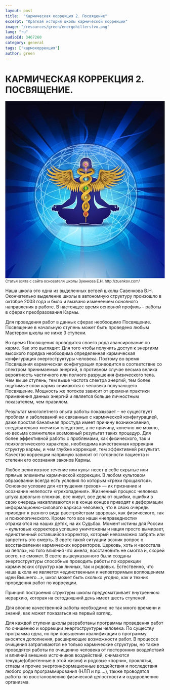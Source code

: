 ```yaml
---
layout: post
title:  "Кармическая коррекция 2. Посвящение"
excerpt: "Краткая история школы кармической коррекции"
image: "/resources/green/energohillerstvo.png"
lang: "ru"
audioId: 3467260
category: general
tags: ["кармокоррекция"]
author: green
---
```


# КАРМИЧЕСКАЯ КОРРЕКЦИЯ 2. ПОСВЯЩЕНИЕ.

<img style="float: right" src="/resources/green/zuenkov.jpg" alt="Zuenkov Logo">
<small>Статья взята с сайта основателя школы Зуенкова Е.Н.  http://zuenkov.com/ </small>

Наша школа это одна из выделенных ветвей школы Савенкова В.Н. Окончательно выделение школы в автономную структуру
произошло в октябре 2003 года и было и вызвано изменением основного направления в работе. В настоящее время основной
профиль – работы в сферах преобразования Кармы.

Для проведения работ в данных сферах необходимо Посвящение. Посвящение в начальную ступень может быть проведено любым
Мастером школы не ниже 3 ступени.

Во время Посвящения проводится своего рода авансирование по карме. Как это выглядит: Для того чтобы получить доступ к
энергиям высокого порядка необходима определенная кармическая конфигурация энергоструктуры человека. Поэтому во время
Посвящения кармическая конфигурация приводится в соответствие со спектром принимаемых энергий, в противном случае весьма
велика вероятность частичного или полного разрушения физического тела. Чем выше ступень, тем выше частота спектра
энергий, тем более ощутимые слои кармы снимаются с человека получающего Посвящение. Мощность же потоков зависит от
времени практики применения данных энергий и является больше личностным показателем, чем правилом.

Результат многолетнего опыта работы показывает – не существует проблем и заболеваний не связанных с кармической
конфигурацией, даже простая банальная простуда имеет причину возникновения, следовательно «лечить» следствие, а не
причину, конечно же можно, но весьма сомнителен возможный результат таких процедур. Для более эффективной работы с
проблемами, как физического, так и психологического характера, необходима качественная коррекция структур кармы, и чем
глубже коррекция, тем эффективней результат. Качество коррекции напрямую зависит от готовности пациента и степени его
осознания законов Кармы.

Любое религиозное течение или культ несет в себе скрытые или прямые элементы кармической коррекции. В любом культовом
образовании всегда есть условия по которым «грехи прощаются». Основное условие для «отпущения грехов» — их признание и
осознание нелепости «грехопадения». Жизненный процесс человека штука довольно сложная, все живут, все делают ошибки,
ошибки в свою очередь накапливаются и в конце концов приводят к деформации информационно-силового каркаса человека, что
в свою очередь приводит к разного вида расстройствам здоровья, как физического, так и психологического. Кроме того все
наши «неправедности» отражаются на наших детях, на их Судьбах. Момент истины для России – культовые корректора успешно
уничтожены и нация просто вымирает, единственный оставшийся корректор, который невозможно забрать или запретить это
смерть. В свете такой ситуации возник вопрос о восстановлении кармических корректоров. Церковь, хоть и «восстала из
пепла», но того влияния что имела, восстановить не смогла и, скорей всего, не сможет. В свете вышеуказанного были
созданы энергоструктуры способные проводить работы по коррекции кармических структур как личных, так и родовых.
Естественно, что наша школа не является «единственным и неповторимым воплощением идеи Вышнего…», школ может быть сколько
угодно, как и техник проведения работ по коррекции.

Принцип построения структуры школы предусматривает внутреннюю иерархию, которая на сегодняшний день имеет шесть
ступеней.

Для вполне качественной работы необходимо не так много времени и знаний, как может показаться на первый взгляд.

Для каждой ступени школы разработаны программы проведения работ по очищению и коррекции энергоструктуры человека. По
существу программа одна, но при повышении квалификации в программу вносятся дополнения, расширяющие возможности работ. В
процессе очищения затрагиваются не только кармические структуры, но также проводятся работы по очищению человека от
посторонних воздействий и влияний внешних источников воздействий, снимаются текущие(обретенные в этой жизни) и родовые
«порчи», проклятья, сглазы и прочие энергоинформационные воздействия и последствия любого рода программирования (НЛП и
пр.…), также проводятся работы по восстановлению физической целостности и оздоровлению организма.
